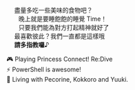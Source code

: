 　 盡量多吃一些美味的食物吧？\
　　晚上就是要睡飽飽的睡覺 Time！\
　　只要我們能為對方打起精神就好了 \
　 最喜歡彼此？我們一直都是這樣哦 \
　 **請多指教囉**♪

🎮 Playing Princess Connect! Re:Dive \
⚡ PowerShell is awesome! \
🔭 Living with Pecorine, Kokkoro and Yuuki.

<!--
**KiruyaMomochi/KiruyaMomochi** is a ✨ _special_ ✨ repository because its `README.md` (this file) appears on your GitHub profile.

Here are some ideas to get you started:

- 🔭 I’m currently working on ...
- 🌱 I’m currently learning ...
- 👯 I’m looking to collaborate on ...
- 🤔 I’m looking for help with ...
- 💬 Ask me about ...
- 📫 How to reach me: ...
- 😄 Pronouns: ...
- ⚡ Fun fact: ...
-->
